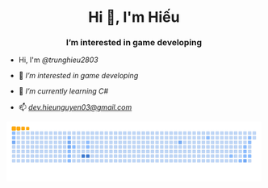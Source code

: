 <h1 align="center">Hi 👋, I'm Hiếu</h1>
<h3 align="center">I’m interested in game developing</h3>

- Hi, I'm *@trunghieu2803*

- 👀 *I’m interested in game developing*

- 🌱 *I’m currently learning C#*

- 📫 *dev.hieunguyen03@gmail.com*

![snake gif](https://github.com/Kine-code/Kine-code/blob/output/github-contribution-grid-snake.gif)
